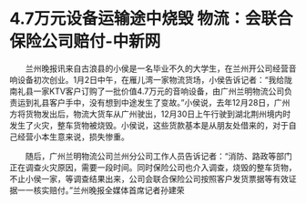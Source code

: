 # 4.7万元设备运输途中烧毁 物流：会联合保险公司赔付-中新网

　　兰州晚报讯来自古浪县的小侯是一名毕业不久的大学生，在兰州开公司经营音响设备初次创业。1月2日中午，在雁儿湾一家物流货场，小侯告诉记者：“我给陇南礼县一家KTV客户订购了一批价值4.7万元的音响设备，由广州兰明物流公司负责运到礼县客户手中，没有想到中途发生了变故。”小侯说，去年12月28日，广州方将货物发出后，物流大货车从广州驶出，12月30日上午行驶到湖北荆州境内时发生了火灾，整车货物被烧毁。小侯说，这些货款基本是从朋友处借来的，对于自己经营小本生意来说，损失惨重。

　　随后，广州兰明物流公司兰州分公司工作人员告诉记者：“消防、路政等部门正在调查火灾原因，需要一段时间。同时保险公司也介入调查，烧毁的整车货物，不止小侯一家，等调查结果出来，公司会联合保险公司按照客户发货票据等有效证据一一核实赔付。”兰州晚报全媒体首席记者孙建荣
